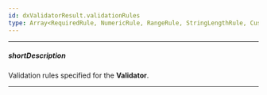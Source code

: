```yaml
---
id: dxValidatorResult.validationRules
type: Array<RequiredRule, NumericRule, RangeRule, StringLengthRule, CustomRule, CompareRule, PatternRule, EmailRule>
---
```

---
##### shortDescription
Validation rules specified for the **Validator**.

---
